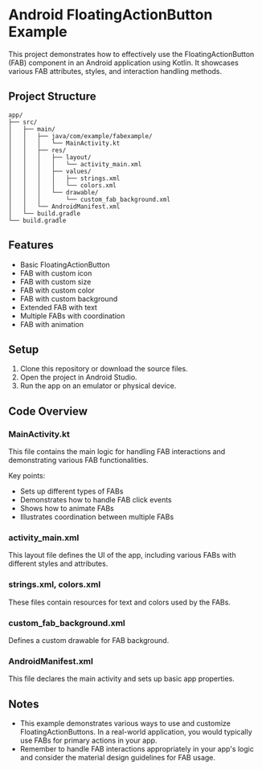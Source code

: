 # Android FloatingActionButton Example

This project demonstrates how to effectively use the FloatingActionButton (FAB) component in an Android application using Kotlin. It showcases various FAB attributes, styles, and interaction handling methods.

## Project Structure

```
app/
├── src/
│   ├── main/
│   │   ├── java/com/example/fabexample/
│   │   │   └── MainActivity.kt
│   │   ├── res/
│   │   │   ├── layout/
│   │   │   │   └── activity_main.xml
│   │   │   ├── values/
│   │   │   │   ├── strings.xml
│   │   │   │   └── colors.xml
│   │   │   └── drawable/
│   │   │       └── custom_fab_background.xml
│   │   └── AndroidManifest.xml
│   └── build.gradle
└── build.gradle
```

## Features

- Basic FloatingActionButton
- FAB with custom icon
- FAB with custom size
- FAB with custom color
- FAB with custom background
- Extended FAB with text
- Multiple FABs with coordination
- FAB with animation

## Setup

1. Clone this repository or download the source files.
2. Open the project in Android Studio.
3. Run the app on an emulator or physical device.

## Code Overview

### MainActivity.kt

This file contains the main logic for handling FAB interactions and demonstrating various FAB functionalities.

Key points:
- Sets up different types of FABs
- Demonstrates how to handle FAB click events
- Shows how to animate FABs
- Illustrates coordination between multiple FABs

### activity_main.xml

This layout file defines the UI of the app, including various FABs with different styles and attributes.

### strings.xml, colors.xml

These files contain resources for text and colors used by the FABs.

### custom_fab_background.xml

Defines a custom drawable for FAB background.

### AndroidManifest.xml

This file declares the main activity and sets up basic app properties.

## Notes

- This example demonstrates various ways to use and customize FloatingActionButtons. In a real-world application, you would typically use FABs for primary actions in your app.
- Remember to handle FAB interactions appropriately in your app's logic and consider the material design guidelines for FAB usage.

